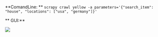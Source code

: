 **ComandLine:
**
  ```scrapy crawl yellow -a parameters='{"search_item": "house", "locations": ["usa", "germany"]}'```
  
**  GUI:**  

  ![](screenshot.png) 